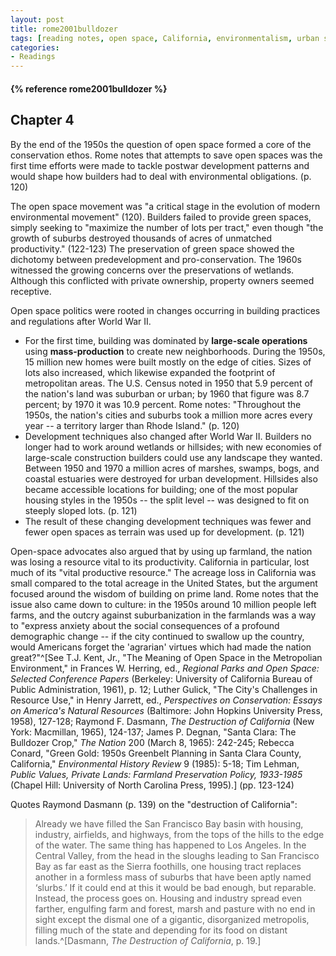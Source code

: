 ```yaml
---
layout: post
title: rome2001bulldozer
tags: [reading notes, open space, California, environmentalism, urban sprawl]
categories:
- Readings
---
```



<h4>{% reference rome2001bulldozer %}</h4>

Chapter 4
---------

By the end of the 1950s the question of open space formed a core of the conservation ethos. Rome notes that attempts to save open spaces was the first time efforts were made to tackle postwar development patterns and would shape how builders had to deal with environmental obligations. (p. 120)

The open space movement was "a critical stage in the evolution of modern environmental movement" (120). Builders failed to provide green spaces, simply seeking to "maximize the number of lots per tract," even though "the growth of suburbs destroyed thousands of acres of unmatched productivity." (122-123) The preservation of green space showed the dichotomy between predevelopment and pro-conservation. The 1960s witnessed the growing concerns over the preservations of wetlands. Although this conflicted with private ownership, property owners seemed receptive.

Open space politics were rooted in changes occurring in building practices and regulations after World War II.

* For the first time, building was dominated by **large-scale operations** using **mass-production** to create new neighborhoods. During the 1950s, 15 million new homes were built mostly on the edge of cities. Sizes of lots also increased, which likewise expanded the footprint of metropolitan areas. The U.S. Census noted in 1950 that 5.9 percent of the nation's land was suburban or urban; by 1960 that figure was 8.7 percent; by 1970 it was 10.9 percent. Rome notes: "Throughout the 1950s, the nation's cities and suburbs took a million more acres every year -- a territory larger than Rhode Island." (p. 120)
* Development techniques also changed after World War II. Builders no longer had to work around wetlands or hillsides; with new economies of large-scale construction builders could use any landscape they wanted. Between 1950 and 1970 a million acres of marshes, swamps, bogs, and coastal estuaries were destroyed for urban development. Hillsides also became accessible locations for building; one of the most popular housing styles in the 1950s -- the split level -- was designed to fit on steeply sloped lots. (p. 121)
* The result of these changing development techniques was fewer and fewer open spaces as terrain was used up for development. (p. 121)

Open-space advocates also argued that by using up farmland, the nation was losing a resource vital to its productivity. California in particular, lost much of its "vital productive resource." The acreage loss in California was small compared to the total acreage in the United States, but the argument focused around the wisdom of building on prime land. Rome notes that the issue also came down to culture: in the 1950s around 10 million people left farms, and the outcry against suburbanization in the farmlands was a way to "express anxiety about the social consequences of a profound demographic change -- if the city continued to swallow up the country, would Americans forget the 'agrarian' virtues which had made the nation great?"^[See T.J. Kent, Jr., "The Meaning of Open Space in the Metropolian Environment," in Frances W. Herring, ed., *Regional Parks and Open Space: Selected Conference Papers* (Berkeley: University of California Bureau of Public Administration, 1961), p. 12; Luther Gulick, "The City's Challenges in Resource Use," in Henry Jarrett, ed., *Perspectives on Conservation: Essays on America's Natural Resources* (Baltimore: John Hopkins University Press, 1958), 127-128; Raymond F. Dasmann, *The Destruction of California* (New York: Macmillan, 1965), 124-137; James P. Degnan, "Santa Clara: The Bulldozer Crop," *The Nation* 200 (March 8, 1965): 242-245; Rebecca Conard, "Green Gold: 1950s Greenbelt Planning in Santa Clara County, California," *Environmental History Review* 9 (1985): 5-18; Tim Lehman, *Public Values, Private Lands: Farmland Preservation Policy, 1933-1985* (Chapel Hill: University of North Carolina Press, 1995).] (pp. 123-124)

Quotes Raymond Dasmann (p. 139) on the "destruction of California":

> Already we have filled the San Francisco Bay basin with housing, industry, airfields, and highways, from the tops of the hills to the edge of the water. The same thing has happened to Los Angeles. In the Central Valley, from the head in the sloughs leading to San Francisco Bay as far east as the Sierra foothills, one housing tract replaces another in a formless mass of suburbs that have been aptly named ‘slurbs.’ If it could end at this it would be bad enough, but reparable. Instead, the process goes on. Housing and industry spread even farther, engulfing farm and forest, marsh and pasture with no end in sight except the dismal one of a gigantic, disorganized metropolis, filling much of the state and depending for its food on distant lands.^[Dasmann, *The Destruction of California*, p. 19.]
